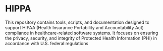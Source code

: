 # HIPPA
This repository contains tools, scripts, and documentation designed to support HIPAA (Health Insurance Portability and Accountability Act) compliance in healthcare-related software systems. It focuses on ensuring the privacy, security, and integrity of Protected Health Information (PHI) in accordance with U.S. federal regulations
